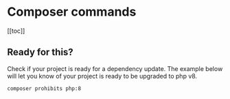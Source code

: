 # Composer commands

[[toc]]

## Ready for this?
Check if your project is ready for a dependency update. The example below will let you know of your project is ready to be upgraded to php v8.
```bash
composer prohibits php:8
```

<EditOnGithub repo_name="ecommerce" edit_url="git/submodules.md"/>
